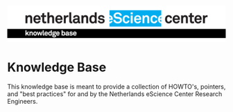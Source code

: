 
![Header](images/ESCIENCE-KB-black-tape.jpg)
# Knowledge Base

This knowledge base is meant to provide a collection of HOWTO's, pointers, and "best practices" for and by the Netherlands eScience Center Research Engineers.